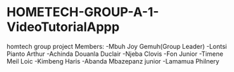 # HOMETECH-GROUP-A-1-VideoTutorialAppp
homtech group project
Members:
-Mbuh Joy Gemuh(Group Leader)
-Lontsi Pianto Arthur
-Achinda Douanla Duclair
-Njeba Clovis
-Fon Junior
-Timene Meil Loic
-Kimbeng Haris
-Abanda Mbazepanz junior
-Lamamua Philnery
